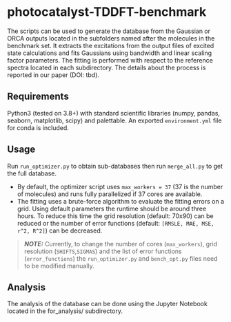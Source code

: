 # photocatalyst-TDDFT-benchmark

The scripts can be used to generate the database from the Gaussian or ORCA outputs located in the subfolders named after the molecules in the benchmark set. It extracts the excitations from the output files of excited state calculations and fits Gaussians using bandwidth and linear scaling factor parameters. The fitting is performed with respect to the reference spectra located in each subdirectory. The details about the process is reported in our paper (DOI: tbd).

## Requirements

Python3 (tested on 3.8+) with standard scientific libraries (numpy, pandas, seaborn, matplotlib, scipy) and palettable. An exported `environment.yml` file for conda is included.

## Usage

Run `run_optimizer.py` to obtain sub-databases then run `merge_all.py` to get the full database.

- By default, the optimizer script uses `max_workers = 37` (37 is the number of molecules) and runs fully parallelized if 37 cores are available.
- The fitting uses a brute-force algorithm to evaluate the fitting errors on a grid. Using default parameters the runtime should be around three hours. To reduce this time the grid resolution (default: 70x90) can be reduced or the number of error functions (default: `[RMSLE, MAE, MSE, r^2, R^2]`) can be decreased.

> **_NOTE:_**  Currently, to change the number of cores (`max_workers`), grid resolution (`SHIFTS`,`SIGMAS`) and the list of error functions (`error_functions`) the `run_optimizer.py` and `bench_opt.py` files need to be modified manually.

## Analysis

The analysis of the database can be done using the Jupyter Notebook located in the for_analysis/ subdirectory.
